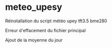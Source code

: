 # meteo_upesy
 
 Réinstallation du script météo upey tft3.5 bme280

 Erreur d'effacement du fichier principal

 Ajout de la moyenne du jour
